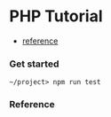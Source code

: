 # PHP Tutorial

* [reference](#reference)

### Get started
```:cmd
~/project> npm run test
```

### Reference
